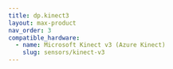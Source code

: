 ```yaml
---
title: dp.kinect3
layout: max-product
nav_order: 3
compatible_hardware:
  - name: Microsoft Kinect v3 (Azure Kinect)
    slug: sensors/kinect-v3
---
```

